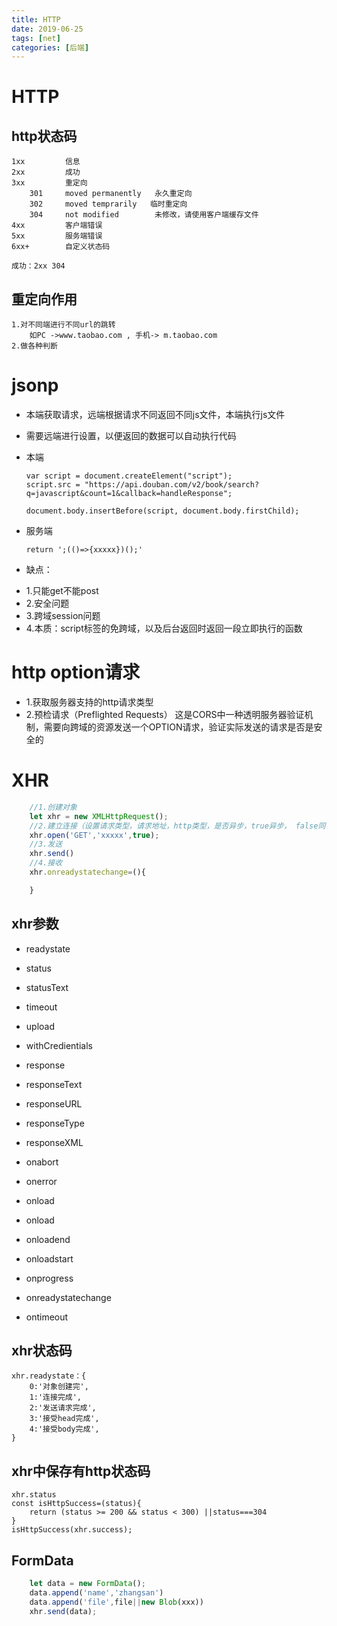 ```yaml
---
title: HTTP
date: 2019-06-25
tags: [net]
categories: [后端]
---
```

# HTTP
## http状态码
    1xx         信息
    2xx         成功
    3xx         重定向
        301     moved permanently   永久重定向
        302     moved temprarily   临时重定向
        304     not modified        未修改，请使用客户端缓存文件
    4xx         客户端错误
    5xx         服务端错误      
    6xx+        自定义状态码
    
    成功：2xx 304

<!--more-->

## 重定向作用
    1.对不同端进行不同url的跳转
        如PC ->www.taobao.com , 手机-> m.taobao.com
    2.做各种判断

# jsonp
- 本端获取请求，远端根据请求不同返回不同js文件，本端执行js文件
- 需要远端进行设置，以便返回的数据可以自动执行代码

- 本端    
    ```
    var script = document.createElement("script");
    script.src = "https://api.douban.com/v2/book/search?q=javascript&count=1&callback=handleResponse";

    document.body.insertBefore(script, document.body.firstChild);   
    ```
- 服务端  
    ```
    return ';(()=>{xxxxx})();'
    ```
- 缺点：
* 1.只能get不能post
* 2.安全问题
* 3.跨域session问题
* 4.本质：script标签的免跨域，以及后台返回时返回一段立即执行的函数

# http option请求
- 1.获取服务器支持的http请求类型
- 2.预检请求（Preflighted Requests）
    这是CORS中一种透明服务器验证机制，需要向跨域的资源发送一个OPTION请求，验证实际发送的请求是否是安全的

# XHR
```js
    //1.创建对象
    let xhr = new XMLHttpRequest();
    //2.建立连接（设置请求类型，请求地址，http类型，是否异步，true异步， false同步）
    xhr.open('GET','xxxxx',true);       
    //3.发送
    xhr.send()
    //4.接收
    xhr.onreadystatechange=(){

    }
```
## xhr参数
- readystate

- status
- statusText

- timeout

- upload

- withCredientials

- response
- responseText
- responseURL
- responseType
- responseXML


- onabort
- onerror
- onload
- onload 
- onloadend
- onloadstart
- onprogress
- onreadystatechange
- ontimeout

## xhr状态码
    xhr.readystate：{
        0:'对象创建完',
        1:'连接完成',
        2:'发送请求完成',
        3:'接受head完成',
        4:'接受body完成',
    }
## xhr中保存有http状态码 
    xhr.status
    const isHttpSuccess=(status){
        return (status >= 200 && status < 300) ||status===304
    }
    isHttpSuccess(xhr.success);

## FormData
```js
    let data = new FormData();
    data.append('name','zhangsan')
    data.append('file',file||new Blob(xxx))
    xhr.send(data);
```